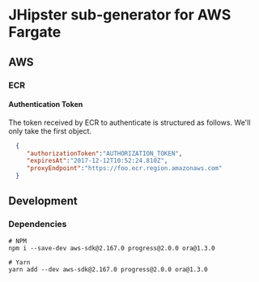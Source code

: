 # JHipster sub-generator for AWS Fargate

## AWS
### ECR
#### Authentication Token
The token received by ECR to authenticate is structured as follows. We'll only take the first object.
```json
  {  
     "authorizationToken":"AUTHORIZATION_TOKEN",
     "expiresAt":"2017-12-12T10:52:24.810Z",
     "proxyEndpoint":"https://foo.ecr.region.amazonaws.com"
  }
```

## Development
### Dependencies

```
# NPM
npm i --save-dev aws-sdk@2.167.0 progress@2.0.0 ora@1.3.0

# Yarn
yarn add --dev aws-sdk@2.167.0 progress@2.0.0 ora@1.3.0
```
